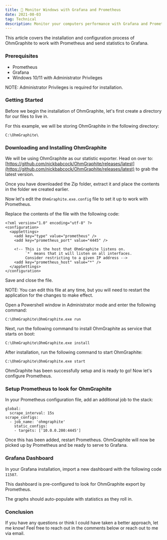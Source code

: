 ```yaml
---
title: 🔬 Monitor Windows with Grafana and Prometheus
date: 2021-08-03
tag: Technical
description: Monitor your computers performance with Grafana and Prometheus.
---
```


This article covers the installation and configuration process of OhmGraphite to work with Prometheus and send statistics to Grafana.

### Prerequisites

- Prometheus
- Grafana
- Windows 10/11 with Administrator Privileges

NOTE: Administrator Privileges is required for installation.

### Getting Started

Before we begin the installation of OhmGraphite, let's first create a directory for our files to live in.

For this example, we will be storing OhmGraphite in the following directory:

```
C:\OhmGraphite\
```

### Downloading and Installing OhmGraphite

We will be using OhmGraphite as our statistic exporter. Head on over to: [https://github.com/nickbabcock/OhmGraphite/releases/latest](https://github.com/nickbabcock/OhmGraphite/releases/latest) to grab the latest version.

Once you have downloaded the Zip folder, extract it and place the contents in the folder we created earlier.

Now let's edit the `OhmGraphite.exe.config` file to set it up to work with Prometheus.

Replace the contents of the file with the following code:

```
<?xml version="1.0" encoding="utf-8" ?>
<configuration>
  <appSettings>
    <add key="type" value="prometheus" />
    <add key="prometheus_port" value="4445" />

    <!-- This is the host that OhmGraphite listens on.
         `*` means that it will listen on all interfaces.
         Consider restricting to a given IP address -->
    <add key="prometheus_host" value="*" />
  </appSettings>
</configuration>
```

Save and close the file.

NOTE: You can edit this file at any time, but you will need to restart the application for the changes to make effect.

Open a Powershell window in Administrator mode and enter the following command:

```
C:\OhmGraphite\OhmGraphite.exe run
```

Next, run the following command to install OhmGraphite as service that starts on boot:

```
C:\OhmGraphite\OhmGraphite.exe install
```

After installation, run the following command to start OhmGraphite:

```
C:\OhmGraphite\OhmGraphite.exe start
```

OhmGraphite has been successfully setup and is ready to go! Now let's configure Prometheus.

### Setup Prometheus to look for OhmGraphite

In your Prometheus configuration file, add an additional job to the stack:

```
global:
  scrape_interval: 15s
scrape_configs:
  - job_name: 'ohmgraphite'
    static_configs:
    - targets: ['10.0.0.200:4445']
```

Once this has been added, restart Prometheus. OhmGraphite will now be picked up by Prometheus and be ready to serve to Grafana.

### Grafana Dashboard

In your Grafana installation, import a new dashboard with the following code `11587`.

This dashboard is pre-configured to look for OhmGraphite export by Prometheus.

The graphs should auto-populate with statistics as they roll in.

### Conclusion

If you have any questions or think I could have taken a better approach, let me know! Feel free to reach out in the comments below or reach out to me via email.
